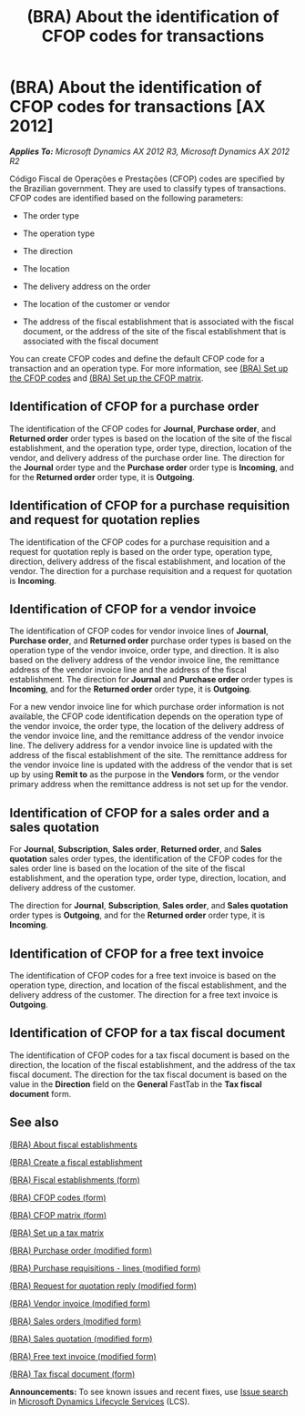 ﻿---
title: (BRA) About the identification of CFOP codes for transactions
TOCTitle: (BRA) About the identification of CFOP codes for transactions
ms:assetid: da494277-889f-474a-9269-5912f7f1e2a5
ms:mtpsurl: https://technet.microsoft.com/en-us/library/JJ937994(v=AX.60)
ms:contentKeyID: 50950782
ms.date: 04/18/2014
mtps_version: v=AX.60
f1_keywords:
- BRA
- Brazil
- CFOP
- CFOP codes for transactions
- identification of CFOP codes
- identify CFOP
- BR - 00033
---

# (BRA) About the identification of CFOP codes for transactions [AX 2012]


_**Applies To:** Microsoft Dynamics AX 2012 R3, Microsoft Dynamics AX 2012 R2_

Código Fiscal de Operações e Prestações (CFOP) codes are specified by the Brazilian government. They are used to classify types of transactions. CFOP codes are identified based on the following parameters:

  - The order type

  - The operation type

  - The direction

  - The location

  - The delivery address on the order

  - The location of the customer or vendor

  - The address of the fiscal establishment that is associated with the fiscal document, or the address of the site of the fiscal establishment that is associated with the fiscal document

You can create CFOP codes and define the default CFOP code for a transaction and an operation type. For more information, see [(BRA) Set up the CFOP codes](bra-set-up-the-cfop-codes.md) and [(BRA) Set up the CFOP matrix](bra-set-up-the-cfop-matrix.md).

## Identification of CFOP for a purchase order

The identification of the CFOP codes for **Journal**, **Purchase order**, and **Returned order** order types is based on the location of the site of the fiscal establishment, and the operation type, order type, direction, location of the vendor, and delivery address of the purchase order line. The direction for the **Journal** order type and the **Purchase order** order type is **Incoming**, and for the **Returned order** order type, it is **Outgoing**.

## Identification of CFOP for a purchase requisition and request for quotation replies

The identification of the CFOP codes for a purchase requisition and a request for quotation reply is based on the order type, operation type, direction, delivery address of the fiscal establishment, and location of the vendor. The direction for a purchase requisition and a request for quotation is **Incoming**.

## Identification of CFOP for a vendor invoice

The identification of CFOP codes for vendor invoice lines of **Journal**, **Purchase order**, and **Returned order** purchase order types is based on the operation type of the vendor invoice, order type, and direction. It is also based on the delivery address of the vendor invoice line, the remittance address of the vendor invoice line and the address of the fiscal establishment. The direction for **Journal** and **Purchase order** order types is **Incoming**, and for the **Returned order** order type, it is **Outgoing**.

For a new vendor invoice line for which purchase order information is not available, the CFOP code identification depends on the operation type of the vendor invoice, the order type, the location of the delivery address of the vendor invoice line, and the remittance address of the vendor invoice line. The delivery address for a vendor invoice line is updated with the address of the fiscal establishment of the site. The remittance address for the vendor invoice line is updated with the address of the vendor that is set up by using **Remit to** as the purpose in the **Vendors** form, or the vendor primary address when the remittance address is not set up for the vendor.

## Identification of CFOP for a sales order and a sales quotation

For **Journal**, **Subscription**, **Sales order**, **Returned order**, and **Sales quotation** sales order types, the identification of the CFOP codes for the sales order line is based on the location of the site of the fiscal establishment, and the operation type, order type, direction, location, and delivery address of the customer.

The direction for **Journal**, **Subscription**, **Sales order**, and **Sales quotation** order types is **Outgoing**, and for the **Returned order** order type, it is **Incoming**.

## Identification of CFOP for a free text invoice

The identification of CFOP codes for a free text invoice is based on the operation type, direction, and location of the fiscal establishment, and the delivery address of the customer. The direction for a free text invoice is **Outgoing**.

## Identification of CFOP for a tax fiscal document

The identification of CFOP codes for a tax fiscal document is based on the direction, the location of the fiscal establishment, and the address of the tax fiscal document. The direction for the tax fiscal document is based on the value in the **Direction** field on the **General** FastTab in the **Tax fiscal document** form.

## See also

[(BRA) About fiscal establishments](bra-about-fiscal-establishments.md)

[(BRA) Create a fiscal establishment](bra-create-a-fiscal-establishment.md)

[(BRA) Fiscal establishments (form)](https://technet.microsoft.com/en-us/library/jj933531\(v=ax.60\))

[(BRA) CFOP codes (form)](https://technet.microsoft.com/en-us/library/jj933522\(v=ax.60\))

[(BRA) CFOP matrix (form)](https://technet.microsoft.com/en-us/library/jj933496\(v=ax.60\))

[(BRA) Set up a tax matrix](bra-set-up-a-tax-matrix.md)

[(BRA) Purchase order (modified form)](https://technet.microsoft.com/en-us/library/jj911277\(v=ax.60\))

[(BRA) Purchase requisitions - lines (modified form)](https://technet.microsoft.com/en-us/library/jj923406\(v=ax.60\))

[(BRA) Request for quotation reply (modified form)](https://technet.microsoft.com/en-us/library/jj730981\(v=ax.60\))

[(BRA) Vendor invoice (modified form)](https://technet.microsoft.com/en-us/library/jj898464\(v=ax.60\))

[(BRA) Sales orders (modified form)](https://technet.microsoft.com/en-us/library/jj911252\(v=ax.60\))

[(BRA) Sales quotation (modified form)](https://technet.microsoft.com/en-us/library/jj923173\(v=ax.60\))

[(BRA) Free text invoice (modified form)](https://technet.microsoft.com/en-us/library/jj933514\(v=ax.60\))

[(BRA) Tax fiscal document (form)](https://technet.microsoft.com/en-us/library/jj710428\(v=ax.60\))

  
**Announcements:** To see known issues and recent fixes, use [Issue search](http://go.microsoft.com/fwlink/?linkid=389258) in [Microsoft Dynamics Lifecycle Services](http://go.microsoft.com/fwlink/?linkid=306505) (LCS).

